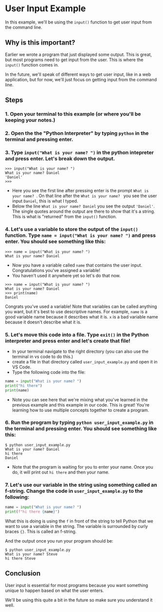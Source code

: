 # User Input Example

In this example, we'll be using the `input()` function to get user input from the command line.

## Why is this important?

Earlier we wrote a program that just displayed some output. This is great, but most programs need to get input from the user. This is where the `input()` function comes in.

In the future, we'll speak of different ways to get user input, like in a web application, but for now, we'll just focus on getting input from the command line.

## Steps

### 1. Open your terminal to this example (or where you'll be keeping your notes.)

### 2. Open the the "Python Interpreter" by typing `python` in the terminal and pressing enter.

### 3. Type `input("What is your name? ")` in the python intepreter and press enter. Let's break down the output.
```
>>> input("What is your name? ")
What is your name? Daniel
'Daniel'
>>>
```
- Here you see the first line after pressing enter is the prompt `What is your name? `. On that line after the `What is your name? ` you see the user input `Daniel`, this is what I typed.
- Below the line `What is your name? Daniel` you see the output `'Daniel'`. The single quotes around the output are there to show that it's a string. This is what is "returned" from the `input()` function.

### 4. Let's use a variable to store the output of the `input()` function. Type `name = input("What is your name? ")` and press enter. You should see something like this:
```
>>> name = input("What is your name? ")
What is your name? Daniel
```
- Now you have a variable called `name` that contains the user input. Congratulations you've assigned a variable! 
-  You haven't used it anywhere yet so let's do that now.
```
>>> name = input("What is your name? ")
What is your name? Daniel
>>> print(name)
Daniel
```
Congrats you've used a variable! Note that variables can be called anything you want, but it's best to use descriptive names. For example, `name` is a good variable name because it describes what it is. `x` is a bad variable name because it doesn't describe what it is.

### 5. Let's move this code into a file. Type `exit()` in the Python interpreter and press enter and let's create that file!
- In your terminal navigate to the right directory (you can also use the terminal in vs code to do this.)
- create a file in that directory called `user_input_example.py` and open it in VS Code.
- Type the following code into the file:
```python
name = input("What is your name? ")
print("hi there")
print(name)
```
- Note you can see here that we're mixing what you've learned in the previous example and this example in our code. This is great! You're learning how to use multiple concepts together to create a program.

### 6. Run the program by typing `python user_input_example.py` in the terminal and pressing enter. You should see something like this:
```
$ python user_input_example.py
What is your name? Daniel
hi there
Daniel
```
- Note that the program is waiting for you to enter your name. Once you do, it will print out `hi there` and then your name.

### 7. Let's use our variable in the string using something called an f-string. Change the code in `user_input_example.py` to the following:
```python
name = input("What is your name? ")
print(f"hi there {name}")
```
What this is doing is using the `f` in front of the string to tell Python that we want to use a variable in the string. The variable is surrounded by curly braces `{}`. This is called an f-string.

And the output once you run your program should be:
```
$ python user_input_example.py
What is your name? Steve
hi there Steve
```

## Conclusion

User input is essential for most programs because you want something unique to happen based on what the user enters.

We'll be using this quite a bit in the future so make sure you understand it well.
